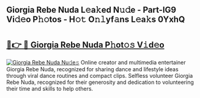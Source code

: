 ## Giorgia Rebe Nuda L𝚎a𝚔ed N𝚞𝚍e - Part-lG9 Vi𝚍𝚎o P𝚑𝚘tos - H𝚘𝚝 O𝚗𝚕yf𝚊ns L𝚎a𝚔s 0YxhQ

# <h2><a href="http://kfac013.oniu.top/?m=Giorgia+Rebe+Nuda">🔗👉 🔴 Giorgia Rebe Nuda P𝚑ot𝚘𝚜 V𝚒d𝚎o</a></h2>

[![Giorgia Rebe Nuda Nu𝚍e𝚜](https://i.imgur.com/0qMVB7G.gif)](http://kfac013.oniu.top/?m=Giorgia+Rebe+Nuda)
Online creator and multimedia entertainer Giorgia Rebe Nuda, recognized for sharing dance and lifestyle ideas through viral dance routines and compact clips. Selfless volunteer Giorgia Rebe Nuda, recognized for their generosity and dedication to volunteering their time and skills to help others.  
